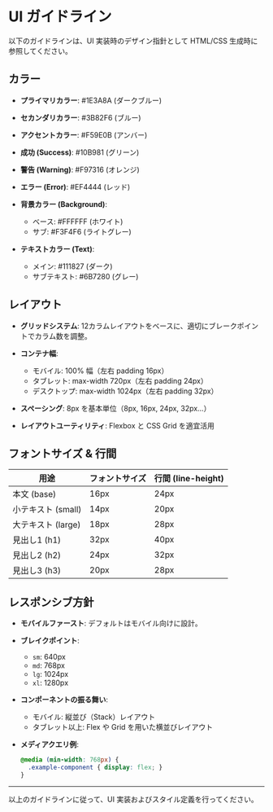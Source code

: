 # UI ガイドライン

以下のガイドラインは、UI 実装時のデザイン指針として HTML/CSS 生成時に参照してください。

## カラー

* **プライマリカラー**: #1E3A8A (ダークブルー)
* **セカンダリカラー**: #3B82F6 (ブルー)
* **アクセントカラー**: #F59E0B (アンバー)
* **成功 (Success)**: #10B981 (グリーン)
* **警告 (Warning)**: #F97316 (オレンジ)
* **エラー (Error)**: #EF4444 (レッド)
* **背景カラー (Background)**:

  * ベース: #FFFFFF (ホワイト)
  * サブ: #F3F4F6 (ライトグレー)
* **テキストカラー (Text)**:

  * メイン: #111827 (ダーク)
  * サブテキスト: #6B7280 (グレー)

## レイアウト

* **グリッドシステム**: 12カラムレイアウトをベースに、適切にブレークポイントでカラム数を調整。
* **コンテナ幅**:

  * モバイル: 100% 幅（左右 padding 16px）
  * タブレット: max-width 720px（左右 padding 24px）
  * デスクトップ: max-width 1024px（左右 padding 32px）
* **スペーシング**: 8px を基本単位（8px, 16px, 24px, 32px…）
* **レイアウトユーティリティ**: Flexbox と CSS Grid を適宜活用

## フォントサイズ & 行間

| 用途            | フォントサイズ | 行間 (line-height) |
| ------------- | ------- | ---------------- |
| 本文 (base)     | 16px    | 24px             |
| 小テキスト (small) | 14px    | 20px             |
| 大テキスト (large) | 18px    | 28px             |
| 見出し1 (h1)     | 32px    | 40px             |
| 見出し2 (h2)     | 24px    | 32px             |
| 見出し3 (h3)     | 20px    | 28px             |

## レスポンシブ方針

* **モバイルファースト**: デフォルトはモバイル向けに設計。
* **ブレイクポイント**:

  * `sm`: 640px
  * `md`: 768px
  * `lg`: 1024px
  * `xl`: 1280px
* **コンポーネントの振る舞い**:

  * モバイル: 縦並び（Stack）レイアウト
  * タブレット以上: Flex や Grid を用いた横並びレイアウト
* **メディアクエリ例**:

  ```css
  @media (min-width: 768px) {
    .example-component { display: flex; }
  }
  ```

---

以上のガイドラインに従って、UI 実装およびスタイル定義を行ってください。
